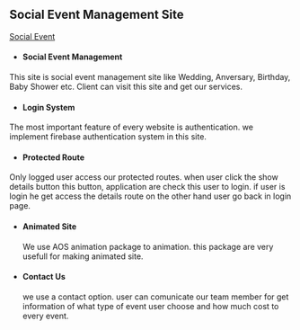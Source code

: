 ## Social Event Management Site

[Social Event](https://)

- #### Social Event Management <br>

This site is social event management site like Wedding, Anversary, Birthday, Baby Shower etc. Client can visit this site and get our services. <br>

- #### Login System <br>

The most important feature of every website is authentication. we implement firebase authentication system in this site.
<br>

- #### Protected Route <br>

Only logged user access our protected routes. when user click the show details button this button, application are check this user to login. if user is login he get access the details route on the other hand user go back in login page. <br>

- #### Animated Site

  We use AOS animation package to animation. this package are very usefull for making animated site. <br>

- #### Contact Us
  we use a contact option. user can comunicate our team member for get information of what type of event user choose and how much cost to every event. <br>
